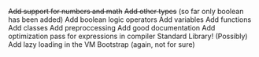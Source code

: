 ~~Add support for numbers and math~~
~~Add other types~~ (so far only boolean has been added)
Add boolean logic operators
Add variables
Add functions
Add classes
Add preproccessing
Add good documentation
Add optimization pass for expressions in compiler
Standard Library!
(Possibly) Add lazy loading in the VM
Bootstrap (again, not for sure)